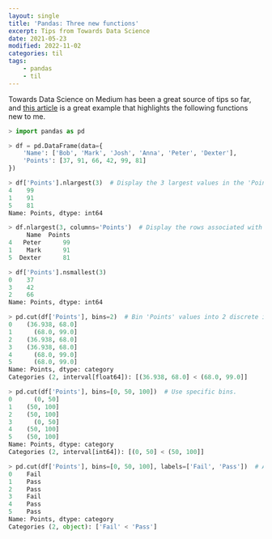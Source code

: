 ```yaml
---
layout: single
title: 'Pandas: Three new functions'
excerpt: Tips from Towards Data Science
date: 2021-05-23
modified: 2022-11-02
categories: til
tags:
    - pandas
    - til
---
```


Towards Data Science on Medium has been a great source of tips so far,
and [this article](https://towardsdatascience.com/top-3-pandas-functions-i-wish-i-knew-earlier-6711030bf48a)
is a great example that highlights the following functions new to me.

```python
> import pandas as pd

> df = pd.DataFrame(data={
    'Name': ['Bob', 'Mark', 'Josh', 'Anna', 'Peter', 'Dexter'],
    'Points': [37, 91, 66, 42, 99, 81]
})

> df['Points'].nlargest(3)  # Display the 3 largest values in the 'Points' series.
4    99
1    91
5    81
Name: Points, dtype: int64

> df.nlargest(3, columns='Points')  # Display the rows associated with the 3 largest 'Points' values.
     Name  Points
4   Peter      99
1    Mark      91
5  Dexter      81

> df['Points'].nsmallest(3)
0    37
3    42
2    66
Name: Points, dtype: int64

> pd.cut(df['Points'], bins=2)  # Bin 'Points' values into 2 discrete intervals.
0    (36.938, 68.0]
1      (68.0, 99.0]
2    (36.938, 68.0]
3    (36.938, 68.0]
4      (68.0, 99.0]
5      (68.0, 99.0]
Name: Points, dtype: category
Categories (2, interval[float64]): [(36.938, 68.0] < (68.0, 99.0]]

> pd.cut(df['Points'], bins=[0, 50, 100])  # Use specific bins.
0      (0, 50]
1    (50, 100]
2    (50, 100]
3      (0, 50]
4    (50, 100]
5    (50, 100]
Name: Points, dtype: category
Categories (2, interval[int64]): [(0, 50] < (50, 100]]

> pd.cut(df['Points'], bins=[0, 50, 100], labels=['Fail', 'Pass'])  # Add labels.
0    Fail
1    Pass
2    Pass
3    Fail
4    Pass
5    Pass
Name: Points, dtype: category
Categories (2, object): ['Fail' < 'Pass']
```

